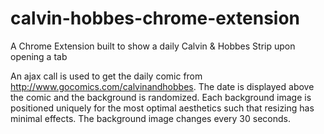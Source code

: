 # calvin-hobbes-chrome-extension
A Chrome Extension built to show a daily Calvin &amp; Hobbes Strip upon opening a tab

An ajax call is used to get the daily comic from http://www.gocomics.com/calvinandhobbes. The date is displayed above the comic and the background is randomized. Each background image is positioned uniquely for the most optimal aesthetics such that resizing has minimal effects. The background image changes every 30 seconds. 
